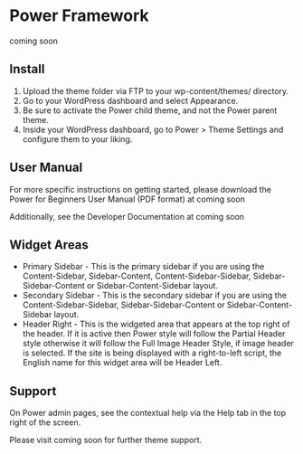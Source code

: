 # Power Framework

coming soon

## Install

1. Upload the theme folder via FTP to your wp-content/themes/ directory.
2. Go to your WordPress dashboard and select Appearance.
3. Be sure to activate the Power child theme, and not the Power parent theme.
4. Inside your WordPress dashboard, go to Power > Theme Settings and configure them to your liking.

## User Manual

For more specific instructions on getting started, please download the Power for Beginners User Manual (PDF format) at coming soon

Additionally, see the Developer Documentation at coming soon

## Widget Areas

* Primary Sidebar - This is the primary sidebar if you are using the Content-Sidebar, Sidebar-Content, Content-Sidebar-Sidebar, Sidebar-Sidebar-Content or Sidebar-Content-Sidebar layout.
* Secondary Sidebar - This is the secondary sidebar if you are using the Content-Sidebar-Sidebar, Sidebar-Sidebar-Content or Sidebar-Content-Sidebar layout.
* Header Right - This is the widgeted area that appears at the top right of the header. If it is active then Power style will follow the Partial Header style otherwise it will follow the Full Image Header Style, if image header is selected. If the site is being displayed with a right-to-left script, the English name for this widget area will be Header Left.

## Support

On Power admin pages, see the contextual help via the Help tab in the top right of the screen.

Please visit coming soon for further theme support.


